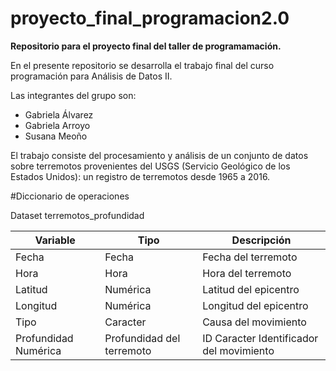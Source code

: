 # proyecto_final_programacion2.0

**Repositorio para el proyecto final del taller de programamación.**

En el presente repositorio se desarrolla el trabajo final del curso programación para Análisis de Datos II.

Las integrantes del grupo son:

-   Gabriela Álvarez
-   Gabriela Arroyo
-   Susana Meoño

El trabajo consiste del procesamiento y análisis de un conjunto de datos sobre terremotos provenientes del USGS (Servicio Geológico de los Estados Unidos): un registro de terremotos desde 1965 a 2016.

#Diccionario de operaciones

Dataset terremotos_profundidad

|Variable | Tipo | Descripción |
|---------|------|-------------|
| Fecha | Fecha | Fecha del terremoto |
| Hora | Hora | Hora del terremoto | 
|Latitud | Numérica | Latitud del epicentro | 
|Longitud | Numérica | Longitud del epicentro | 
|Tipo | Caracter | Causa del movimiento |
| Profundidad Numérica | Profundidad del terremoto |ID Caracter Identificador del movimiento|